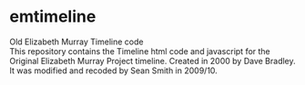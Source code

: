 # emtimeline
Old Elizabeth Murray Timeline code<br>
This repository contains the Timeline html code and javascript for the Original Elizabeth Murray Project timeline. Created in 2000 by Dave Bradley. It was modified and recoded by Sean Smith in 2009/10. 

